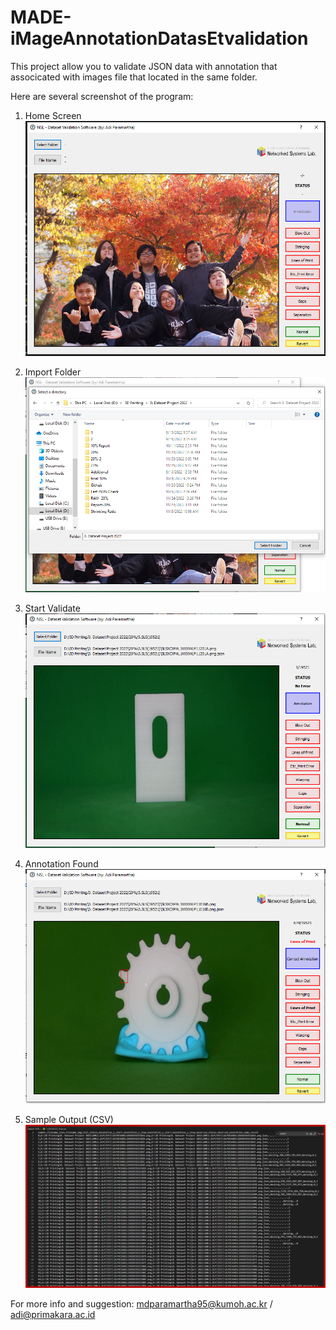 # MADE-iMageAnnotationDatasEtvalidation

This project allow you to validate JSON data with annotation that associcated with images file that located in the same folder.

Here are several screenshot of the program:
1. Home Screen
![Apps_Preview1](app_preview/apps1.png)

2. Import Folder
![Apps_Preview2](app_preview/apps1a.png)

3. Start Validate
![Apps_Preview3](app_preview/apps2.png)

4. Annotation Found
![Apps_Preview4](app_preview/apps_annotate.png)

5. Sample Output (CSV)
![Apps_Preview5](app_preview/apps_output.png)


For more info and suggestion:
<mdparamartha95@kumoh.ac.kr> / <adi@primakara.ac.id>
